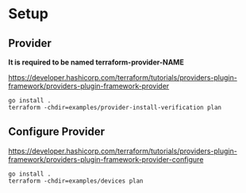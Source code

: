 # Setup

## Provider

**It is required to be named terraform-provider-NAME**

https://developer.hashicorp.com/terraform/tutorials/providers-plugin-framework/providers-plugin-framework-provider

```
go install .
terraform -chdir=examples/provider-install-verification plan 
```

## Configure Provider 

https://developer.hashicorp.com/terraform/tutorials/providers-plugin-framework/providers-plugin-framework-provider-configure

```
go install .
terraform -chdir=examples/devices plan
```